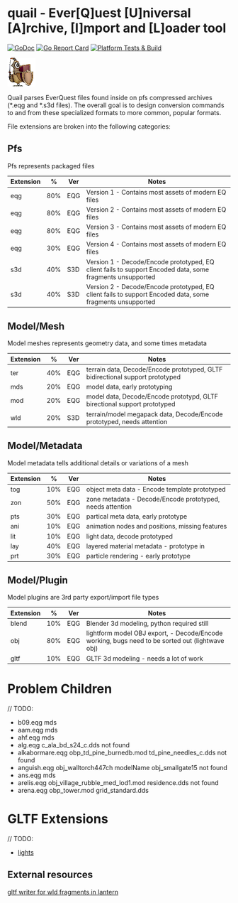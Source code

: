 # quail - Ever[Q]uest [U]niversal [A]rchive, [I]mport and [L]oader tool

[![GoDoc](https://godoc.org/github.com/xackery/quail?status.svg)](https://godoc.org/github.com/xackery/quail) [![Go Report Card](https://goreportcard.com/badge/github.com/xackery/quail)](https://goreportcard.com/report/github.com/xackery/quail) [![Platform Tests & Build](https://github.com/xackery/quail/actions/workflows/build_workflow.yml/badge.svg)](https://github.com/xackery/quail/actions/workflows/build_workflow.yml)

![quail](quail.png)

Quail parses EverQuest files found inside on pfs compressed archives (*.eqg and *.s3d files). The overall goal is to design conversion commands to and from these specialized formats to more common, popular formats.

File extensions are broken into the following categories:
## Pfs

Pfs represents packaged files

Extension|%|Ver|Notes
---|---|---|---
eqg|80%|EQG|Version 1 - Contains most assets of modern EQ files
eqg|80%|EQG|Version 2 - Contains most assets of modern EQ files
eqg|80%|EQG|Version 3 - Contains most assets of modern EQ files
eqg|30%|EQG|Version 4 - Contains most assets of modern EQ files
s3d|40%|S3D|Version 1 - Decode/Encode prototyped, EQ client fails to support Encoded data, some fragments unsupported
s3d|40%|S3D|Version 2 - Decode/Encode prototyped, EQ client fails to support Encoded data, some fragments unsupported

## Model/Mesh

Model meshes represents geometry data, and some times metadata

Extension|%|Ver|Notes
---|---|---|---
ter|40%|EQG|terrain data, Decode/Encode prototyped, GLTF bidirectional support prototyped
mds|20%|EQG|model data, early prototyping
mod|20%|EQG|model data, Decode/Encode prototypd, GLTF birectional support prototyped
wld|20%|S3D|terrain/model megapack data, Decode/Encode prototyped, needs attention

## Model/Metadata

Model metadata tells additional details or variations of a mesh

Extension|%|Ver|Notes
---|---|---|---
tog|10%|EQG|object meta data - Encode template prototyped
zon|50%|EQG|zone metadata - Decode/Encode prototyped, needs attention
pts|30%|EQG|partical meta data, early prototype
ani|10%|EQG|animation nodes and positions, missing features
lit|10%|EQG|light data, decode prototyped
lay|40%|EQG|layered material metadata - prototype in
prt|30%|EQG|particle rendering - early prototype

## Model/Plugin

Model plugins are 3rd party export/import file types

Extension|%|Ver|Notes
---|---|---|---
blend|10%|EQG|Blender 3d modeling, python required still
obj|80%|EQG|lightform model OBJ export, - Decode/Encode working, bugs need to be sorted out (lightwave obj)
gltf|10%|EQG|GLTF 3d modeling - needs a lot of work

# Problem Children
// TODO:
- b09.eqg mds
- aam.eqg mds
- ahf.eqg mds
- alg.eqg c_ala_bd_s24_c.dds not found
- alkabormare.eqg obp_td_pine_burnedb.mod td_pine_needles_c.dds not found
- anguish.eqg obj_walltorch447ch modelName obj_smallgate15 not found
- ans.eqg mds
- arelis.eqg obj_village_rubble_med_lod1.mod residence.dds not found
- arena.eqg obp_tower.mod grid_standard.dds

# GLTF Extensions

// TODO:
- [lights](https://github.com/KhronosGroup/glTF/tree/main/extensions/2.0/Khronos/KHR_lights_punctual)

## External resources

[gltf writer for wld fragments in lantern](https://github.com/vermadas/LanternExtractor/blob/vermadas/multi_inject/LanternExtractor/EQ/Wld/Exporters/GltfWriter.cs)
